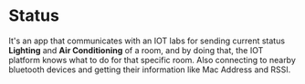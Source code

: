 # Status

It's an app that communicates with an IOT labs for sending current status <b>Lighting</b> and <b>Air Conditioning</b> of a room, and by doing that, the IOT platform knows what to do for that specific room. Also connecting to nearby bluetooth devices and getting their information like Mac Address and RSSI.
